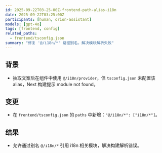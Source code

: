 ```yaml
---
id: 2025-09-22T03-25-00Z-frontend-path-alias-i18n
date: 2025-09-22T03:25:00Z
participants: [human, orion-assistant]
models: [gpt-4o]
tags: [frontend, config]
related_paths:
  - frontend/tsconfig.json
summary: "修复 '@/i18n/*' 路径别名，解决模块解析失败"
---
```


## 背景

- 抽取文案后在组件中使用 `@/i18n/provider`，但 `tsconfig.json` 未配置该 alias，Next 构建提示 module not found。

## 变更

- 在 `frontend/tsconfig.json` 的 `paths` 中新增：`"@/i18n/*": ["i18n/*"]`。

## 结果

- 允许通过别名 `@/i18n/*` 引用 i18n 相关模块，解决构建解析错误。
